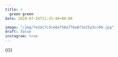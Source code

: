 ```yaml
---
title: >
  green green
date: 2020-07-26T11:35:40+00:00

image: "/img/7e2dc7c3ce8af58a77ba8f3e25a3cc09.jpg"
draft: false
instagram: true
---
```


{{<photo src="/img/7e2dc7c3ce8af58a77ba8f3e25a3cc09.jpg">}}
